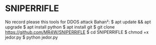 # SNIPERRIFLE
No record please
this tools for DDOS attack
Bahan²:
$ apt update && apt upgrade
$ apt install python
$ apt install git
$ git clone https://github.com/MR4W/SNIPERRIFLE
$ cd SNIPERRIFLE
$ chmod +x jedor.py
$ python jedor.py

